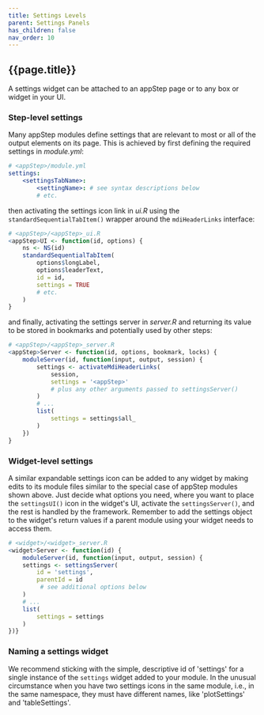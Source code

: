 ```yaml
---
title: Settings Levels
parent: Settings Panels
has_children: false
nav_order: 10
---
```


## {{page.title}}

A settings widget can be attached to 
an appStep page or to any box or widget in your UI. 

### Step-level settings

Many appStep modules define settings that
are relevant to most or all of the output elements on its page.
This is achieved by first defining the required settings in _module.yml_:

```yml
# <appStep>/module.yml
settings:
    <settingsTabName>:
        <settingName>: # see syntax descriptions below
        # etc.
```

then activating the settings icon link in _ui.R_ using the 
`standardSequentialTabItem()` wrapper around the `mdiHeaderLinks` interface:

```r
# <appStep>/<appStep>_ui.R
<appStep>UI <- function(id, options) {
    ns <- NS(id)    
    standardSequentialTabItem(
        options$longLabel, 
        options$leaderText, 
        id = id,
        settings = TRUE
        # etc.
    )
}
```

and finally, activating the settings server in _server.R_ and returning
its value to be stored in bookmarks and potentially used by other steps:

```r
# <appStep>/<appStep>_server.R
<appStep>Server <- function(id, options, bookmark, locks) {
    moduleServer(id, function(input, output, session) {
        settings <- activateMdiHeaderLinks(
            session,
            settings = '<appStep>'
            # plus any other arguments passed to settingsServer()
        )
        # ...
        list(
            settings = settings$all_
        )
    })
}
```

### Widget-level settings

A similar expandable settings icon can be added to any widget
by making edits to its module files similar
to the special case of appStep modules shown above. Just
decide what options you need, where you want to place the 
`settingsUI()` icon in the widget's UI, activate the `settingsServer()`,
and the rest is handled by the framework. Remember to add
the settings object to the widget's return values if a parent module 
using your widget needs to access them.

```r
# <widget>/<widget>_server.R
<widget>Server <- function(id) {
    moduleServer(id, function(input, output, session) {
    settings <- settingsServer( 
        id = 'settings',
        parentId = id
         # see additional options below
    )
    # ...
    list(
        settings = settings
    )
})}
```

### Naming a settings widget

We recommend sticking with the simple, descriptive
id of 'settings' for a single instance of the `settings` widget added to your
module. In the unusual circumstance
when you have two settings icons in the same module, i.e., in the
same namespace, they must have different names, like 
'plotSettings' and 'tableSettings'.
